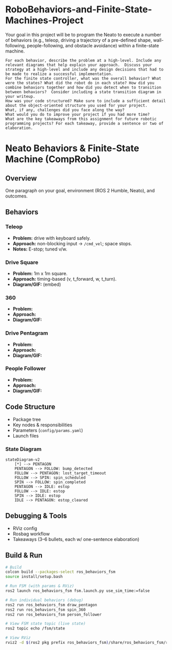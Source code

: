 # RoboBehaviors-and-Finite-State-Machines-Project

Your goal in this project will be to program the Neato to execute a number of
behaviors (e.g., teleop, driving a trajectory of a pre-defined shape,
wall-following, people-following, and obstacle avoidance) within a finite-state
machine.

    For each behavior, describe the problem at a high-level. Include any relevant diagrams that help explain your approach.  Discuss your strategy at a high-level and include any design decisions that had to be made to realize a successful implementation.
    For the finite state controller, what was the overall behavior? What were the states? What did the robot do in each state? How did you combine behaviors together and how did you detect when to transition between behaviors?  Consider including a state transition diagram in your writeup.
    How was your code structured? Make sure to include a sufficient detail about the object-oriented structure you used for your project.
    What, if any, challenges did you face along the way?
    What would you do to improve your project if you had more time?
    What are the key takeaways from this assignment for future robotic programming projects? For each takeaway, provide a sentence or two of elaboration.

# Neato Behaviors & Finite-State Machine (CompRobo)

## Overview

One paragraph on your goal, environment (ROS 2 Humble, Neato), and outcomes.

## Behaviors

### Teleop

- **Problem:** drive with keyboard safely.
- **Approach:** non-blocking input → `/cmd_vel`; space stops.
- **Notes:** E-stop; tuned v/w.

### Drive Square

- **Problem:** 1m x 1m square.
- **Approach:** timing-based (v, t_forward, w, t_turn).
- **Diagram/GIF:** (embed)

### 360

- **Problem:**
- **Approach:**
- **Diagram/GIF:**

### Drive Pentagram

- **Problem:**
- **Approach:**
- **Diagram/GIF:**

### People Follower

- **Problem:**
- **Approach:**
- **Diagram/GIF:**

## Code Structure

- Package tree
- Key nodes & responsibilities
- Parameters (`config/params.yaml`)
- Launch files

### State Diagram

```mermaid
stateDiagram-v2
    [*] --> PENTAGON
    PENTAGON --> FOLLOW: bump_detected
    FOLLOW --> PENTAGON: lost_target_timeout
    FOLLOW --> SPIN: spin_scheduled
    SPIN --> FOLLOW: spin_completed
    PENTAGON --> IDLE: estop
    FOLLOW --> IDLE: estop
    SPIN --> IDLE: estop
    IDLE --> PENTAGON: estop_cleared
```

## Debugging & Tools

- RViz config
- Rosbag workflow
- Takeaways (3–6 bullets, each w/ one-sentence elaboration)

## Build & Run

```bash
# Build
colcon build --packages-select ros_behaviors_fsm
source install/setup.bash

# Run FSM (with params & RViz)
ros2 launch ros_behaviors_fsm fsm.launch.py use_sim_time:=false

# Run individual behaviors (debug)
ros2 run ros_behaviors_fsm draw_pentagon
ros2 run ros_behaviors_fsm spin_360
ros2 run ros_behaviors_fsm person_follower

# View FSM state topic (live state)
ros2 topic echo /fsm/state

# View RViz
rviz2 -d $(ros2 pkg prefix ros_behaviors_fsm)/share/ros_behaviors_fsm/rviz/default.rviz
```
